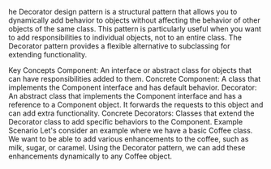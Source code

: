 he Decorator design pattern is a structural pattern that allows you to dynamically add behavior to objects without affecting the behavior of other objects of the same class. This pattern is particularly useful when you want to add responsibilities to individual objects, not to an entire class. The Decorator pattern provides a flexible alternative to subclassing for extending functionality.

Key Concepts
Component: An interface or abstract class for objects that can have responsibilities added to them.
Concrete Component: A class that implements the Component interface and has default behavior.
Decorator: An abstract class that implements the Component interface and has a reference to a Component object. It forwards the requests to this object and can add extra functionality.
Concrete Decorators: Classes that extend the Decorator class to add specific behaviors to the Component.
Example Scenario
Let's consider an example where we have a basic Coffee class. We want to be able to add various enhancements to the coffee, such as milk, sugar, or caramel. Using the Decorator pattern, we can add these enhancements dynamically to any Coffee object.
